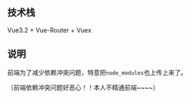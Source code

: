 

## 技术栈

Vue3.2 + Vue-Router + Vuex 



## 说明

前端为了减少依赖冲突问题，特意把`node_modules`也上传上来了。

（前端依赖冲突问题好恶心！！本人不精通前端~~~~）

